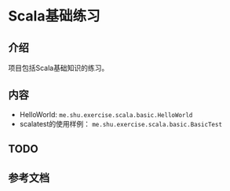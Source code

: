 # Scala基础练习

## 介绍

项目包括Scala基础知识的练习。

## 内容

- HelloWorld: `me.shu.exercise.scala.basic.HelloWorld`
- scalatest的使用样例： `me.shu.exercise.scala.basic.BasicTest`

## TODO

## 参考文档